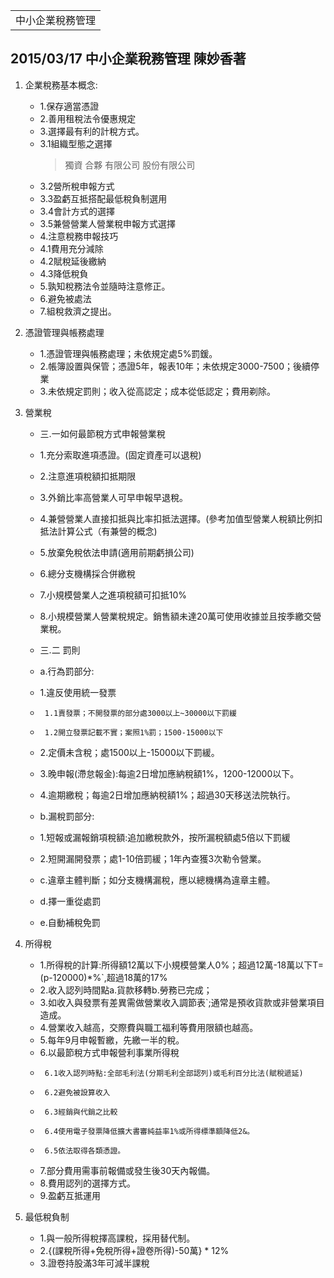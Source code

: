 <table>
    <tr>
        <td>中小企業稅務管理</td>
    </tr>
</table>

## 2015/03/17 中小企業稅務管理    陳妙香著
1.  企業稅務基本概念:
    +  1.保存適當憑證
    +  2.善用租稅法令優惠規定
    +  3.選擇最有利的計稅方式。
    +  3.1組織型態之選擇
       >  獨資
       >  合夥
       >  有限公司
       >  股份有限公司
    +  3.2營所稅申報方式
    +  3.3盈虧互抵搭配最低稅負制選用
    +  3.4會計方式的選擇
    +  3.5兼營營業人營業稅申報方式選擇
    +  4.注意稅務申報技巧
    +  4.1費用充分減除
    +  4.2賦稅延後繳納
    +  4.3降低稅負
    +  5.孰知稅務法令並隨時注意修正。
    +  6.避免被處法
    +  7.組稅救濟之提出。
2.  憑證管理與帳務處理
    +  1.憑證管理與帳務處理；未依規定處5%罰鍰。
    +  2.帳簿設置與保管；憑證5年，報表10年；未依規定3000-7500；後續停業
    +  3.未依規定罰則；收入從高認定；成本從低認定；費用剃除。

3.  營業稅
    +  三.一如何最節稅方式申報營業稅
    +  1.充分索取進項憑證。(固定資產可以退稅)
    +  2.注意進項稅額扣抵期限
    +  3.外銷比率高營業人可早申報早退稅。
    +  4.兼營營業人直接扣抵與比率扣抵法選擇。(參考加值型營業人稅額比例扣抵法計算公式（有兼營的概念)
    +  5.放棄免稅依法申請(適用前期虧損公司)
    +  6.總分支機構採合併繳稅
    +  7.小規模營業人之進項稅額可扣抵10%
    +  8.小規模營業人營業稅規定。銷售額未達20萬可使用收據並且按季繳交營業稅。

    +  三.二 罰則
    +  a.行為罰部分:
    +    1.違反使用統一發票
    +      1.1賣發票；不開發票的部分處3000以上~30000以下罰緩
    +      1.2開立發票記載不實；案照1%罰；1500-15000以下
    +    2.定價未含稅；處1500以上-15000以下罰緩。
    +    3.晚申報(滯怠報金):每逾2日增加應納稅額1%，1200-12000以下。
    +    4.逾期繳稅；每逾2日增加應納稅額1%；超過30天移送法院執行。

    +  b.漏稅罰部分:
    +    1.短報或漏報銷項稅額:追加繳稅款外，按所漏稅額處5倍以下罰緩
    +    2.短開漏開發票；處1-10倍罰緩；1年內查獲3次勒令營業。

    +  c.違章主體判斷；如分支機構漏稅，應以總機構為違章主體。
    +  d.擇一重從處罰
    +  e.自動補稅免罰

4.  所得稅
    +  1.所得稅的計算:所得額12萬以下小規模營業人0%；超過12萬-18萬以下T=(p-120000)*%`,超過18萬的17%
    +  2.收入認列時間點a.貨款移轉b.勞務已完成；
    +  3.如收入與發票有差異需做營業收入調節表`;通常是預收貨款或非營業項目造成。
    +  4.營業收入越高，交際費與職工福利等費用限額也越高。
    +  5.每年9月申報暫繳，先繳一半的稅。
    +  6.以最節稅方式申報營利事業所得稅
    +      6.1收入認列時點:全部毛利法(分期毛利全部認列)或毛利百分比法(賦稅遞延)
    +      6.2避免被設算收入
    +      6.3經銷與代銷之比較
    +      6.4使用電子發票降低擴大書審純益率1%或所得標準額降低2&。
    +      6.5依法取得各類憑證。
    +  7.部分費用需事前報備或發生後30天內報備。
    +  8.費用認列的選擇方式。
    +  9.盈虧互抵運用

5.  最低稅負制
    +  1.與一般所得稅擇高課稅，採用替代制。
    +  2.{(課稅所得+免稅所得+證卷所得)-50萬} * 12%
    +  3.證卷持股滿3年可減半課稅
